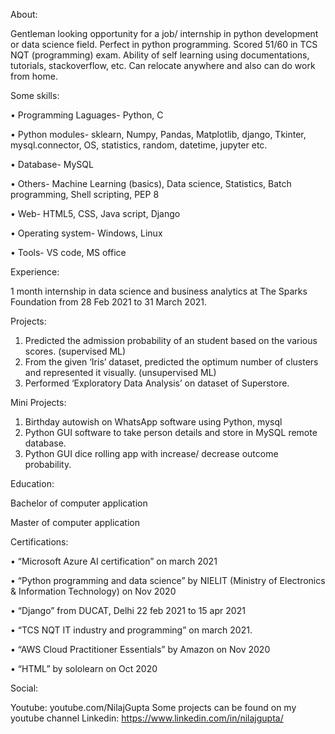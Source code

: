 About:

Gentleman looking opportunity for a job/ internship in python development or data science field. Perfect in python programming. Scored 51/60 in TCS NQT (programming) exam. Ability of self learning using documentations, tutorials, stackoverflow, etc. Can relocate anywhere and also can do work from home.

Some skills:

•	Programming Laguages- Python, C

•	Python modules- sklearn, Numpy, Pandas, Matplotlib, django, Tkinter,  mysql.connector, OS, statistics, random, datetime, jupyter etc.

•	Database- MySQL

•	Others- Machine Learning (basics), Data science, Statistics, Batch programming, Shell scripting, PEP 8

•	Web- HTML5, CSS, Java script, Django

•	Operating system- Windows, Linux

•	Tools- VS code, MS office

Experience:

1 month internship in data science and business analytics at The Sparks Foundation from 28 Feb 2021 to 31 March 2021. 

Projects:
1. Predicted the admission probability of an student based on the various scores. (supervised ML)
2. From the given ‘Iris’ dataset, predicted the optimum number of clusters and represented it visually. (unsupervised ML)
3. Performed ‘Exploratory Data Analysis’ on dataset of Superstore.

Mini Projects:
1. Birthday autowish on WhatsApp software using Python, mysql
2. Python GUI software to take person details and store in MySQL remote database.
3. Python GUI dice rolling app with increase/ decrease outcome probability.

Education:

Bachelor of computer application

Master of computer application

Certifications:

•	“Microsoft Azure AI certification” on march 2021

•	“Python programming and data science” by NIELIT (Ministry of Electronics & Information Technology) on Nov 2020

•	“Django” from DUCAT, Delhi 22 feb 2021 to 15 apr 2021

•	“TCS NQT IT industry and programming” on march 2021.

•	“AWS Cloud Practitioner Essentials” by Amazon on Nov 2020

•	“HTML” by sololearn on Oct 2020 

Social:

Youtube:
youtube.com/NilajGupta
Some projects can be found on my youtube channel
Linkedin:
https://www.linkedin.com/in/nilajgupta/
<!---
guptanilaj/guptanilaj is a ✨ special ✨ repository because its `README.md` (this file) appears on your GitHub profile.
You can click the Preview link to take a look at your changes.
--->
